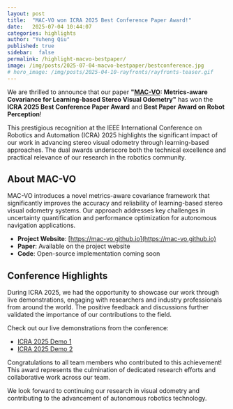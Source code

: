 ```yaml
---
layout: post
title:  "MAC-VO won ICRA 2025 Best Conference Paper Award!"
date:   2025-07-04 10:44:07
categories: highlights
author: "Yuheng Qiu"
published: true
sidebar:  false
permalink: /highlight-macvo-bestpaper/
image: /img/posts/2025-07-04-macvo-bestpaper/bestconference.jpg
# hero_image: /img/posts/2025-04-10-rayfronts/rayfronts-teaser.gif
---
```


We are thrilled to announce that our paper **"[MAC-VO](https://mac-vo.github.io/): Metrics-aware Covariance for Learning-based Stereo Visual Odometry"** has won the **ICRA 2025 Best Conference Paper Award** and **Best Paper Award on Robot Perception**! 

This prestigious recognition at the IEEE International Conference on Robotics and Automation (ICRA) 2025 highlights the significant impact of our work in advancing stereo visual odometry through learning-based approaches. The dual awards underscore both the technical excellence and practical relevance of our research in the robotics community.

## About MAC-VO

MAC-VO introduces a novel metrics-aware covariance framework that significantly improves the accuracy and reliability of learning-based stereo visual odometry systems. Our approach addresses key challenges in uncertainty quantification and performance optimization for autonomous navigation applications.

- **Project Website**: [https://mac-vo.github.io](https://mac-vo.github.io)
- **Paper**: Available on the project website
- **Code**: Open-source implementation coming soon

## Conference Highlights

During ICRA 2025, we had the opportunity to showcase our work through live demonstrations, engaging with researchers and industry professionals from around the world. The positive feedback and discussions further validated the importance of our contributions to the field.

Check out our live demonstrations from the conference:

- [ICRA 2025 Demo 1](https://www.linkedin.com/posts/yuheng-qiu-6bb9151b0_icra2025-activity-7329852781106712577-TGBG?utm_source=share&utm_medium=member_desktop&rcm=ACoAADFB4q8BfsD7FeZi2jCntcJlilWdCWaUqNA)
- [ICRA 2025 Demo 2](https://www.linkedin.com/posts/yuheng-qiu-6bb9151b0_icra2025-activity-7330644969084366848-BTDE?utm_source=share&utm_medium=member_desktop&rcm=ACoAADFB4q8BfsD7FeZi2jCntcJlilWdCWaUqNA)

Congratulations to all team members who contributed to this achievement! This award represents the culmination of dedicated research efforts and collaborative work across our team.

We look forward to continuing our research in visual odometry and contributing to the advancement of autonomous robotics technology.